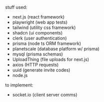 stuff used:

- next.js (react framework)
- playwright (web app tests)
- tailwind (utility css framework)
- shadcn (ui components)
- clerk (user authentication)
- prisma (node ts ORM framework)
- planetscale (database platform w/ prisma)
- mysql (prisma schemas)
- UploadThing (file uploads for next.js)
- axios (HTTP requests)
- uuid (generate invite codes)
- node.js

to implement: 
- socket.io (client server comms)
